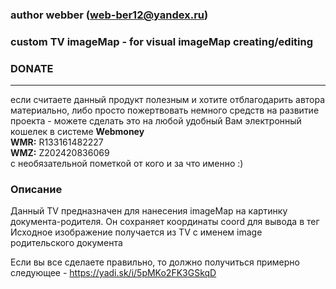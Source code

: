 ### author webber (web-ber12@yandex.ru)

### custom TV imageMap - for visual imageMap creating/editing

### DONATE
---------
если считаете данный продукт полезным и хотите отблагодарить автора материально,
либо просто пожертвовать немного средств на развитие проекта - 
можете сделать это на любой удобный Вам электронный кошелек в системе <strong>Webmoney</strong><br>
<strong>WMR:</strong> R133161482227<br>
<strong>WMZ:</strong> Z202420836069<br>
с необязательной пометкой от кого и за что именно :)

### Описание
Данный TV предназначен для нанесения imageMap на картинку документа-родителя. Он сохраняет координаты coord для вывода в тег <area>
Исходное изображение получается из TV с именем image родительского документа

Если вы все сделаете правильно, то должно получиться примерно следующее - https://yadi.sk/i/5pMKo2FK3GSkqD



